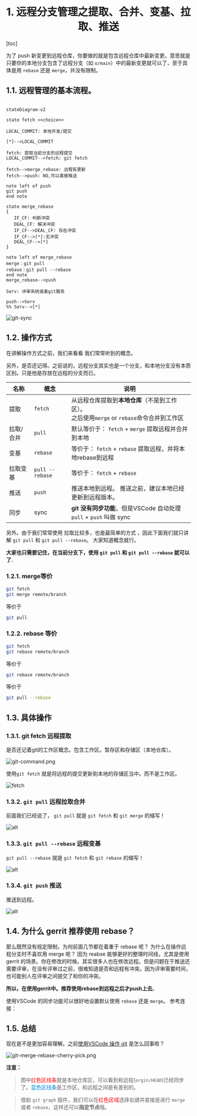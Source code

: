 <div align=center>

# 1. 远程分支管理之提取、合并、变基、拉取、推送


</div>

[toc]


为了 push 新变更到远程仓库，你要做的就是包含远程仓库中最新变更。意思就是只要你的本地分支包含了远程分支（如 `o/main`）中的最新变更就可以了，至于具体是用 `rebase` 还是 `merge`，并没有限制。


## 1.1. 远程管理的基本流程。

```mermaid

stateDiagram-v2

state fetch <<choice>>

LOCAL_COMMIT: 本地开发/提交

[*]-->LOCAL_COMMIT

fetch: 提取当前分支的远程提交
LOCAL_COMMIT-->fetch: git fetch

fetch-->merge_rebase: 远程有更新
fetch-->push: NO,可以直接推送

note left of push
git push
end note

state merge_rebase
{
   IF_CF: 判断冲突
   DEAL_CF: 解决冲突
   IF_CF-->DEAL_CF: 存在冲突
   IF_CF-->[*]:无冲突
   DEAL_CF-->[*]
}

note left of merge_rebase
merge：git pull
rebase：git pull --rebase
end note
merge_rebase-->push

Serv: 评审系统或者git服务

push-->Serv
%% Serv-->[*]

```

![git-sync](image/remote-man-flow.png)

## 1.2. 操作方式

在讲解操作方式之前，我们来看看 我们常常听到的概念。

另外，是否还记得。之前说的，远程分支其实也是一个分支，和本地分支没有本质区别。只是他是存放在远程的分支而已。

| 名称      | 概念            | 说明                                                                                          |
| --------- | --------------- | --------------------------------------------------------------------------------------------- |
| 提取      | `fetch`         | 从远程仓库提取到**本地仓库**（不是到工作区）。<br>之后使用`merge` or `rebase`命令合并到工作区 |
| 拉取/合并 | `pull`          | 默认等价于： `fetch` + `merge`  提取远程并合并到本地                                          |
| 变基      | `rebase`        | 等价于： `fetch` + `rebase`    提取远程，并将本地rebase到远程                                 |
| 拉取变基  | `pull --rebase` | 等价于： `fetch` + `rebase`                                                                   |
| 推送      | `push`          | 推送本地到远程。  推送之前，建议本地已经更新到远程版本。                                      |
| 同步      | sync            | **git 没有同步功能**，但是VSCode 自动处理 `pull` + `push` 叫做 sync                           |


另外。由于我们常常使用 拉取比较多，也是最简单的方式 ，因此下面我们就只讲解 `git pull` 和 `git pull --rebase`。
大家知道概念就行。

**大家也只需要记住，在当前分支下，使用 `git pull` 和 `git pull --rebase` 就可以了.**

###  1.2.1. merge等价

```bash
git fetch
git merge remote/branch
```
等价于
```bash
git pull
```

### 1.2.2. rebase 等价
```bash
git fetch
git rebase remote/branch
```
等价于
```bash
git rebase remote/branch
```
等价于
```bash
git pull --rebase
```

## 1.3. 具体操作

### 1.3.1. git fetch 远程提取

是否还记着git的工作区概念。包含工作区。暂存区和存储区（本地仓库）。

![git-command.png](image/git-command.jpg)

使用`git fetch` 就是将远程的提交更新到本地的存储区当中。而不是工作区。

![fetch](image/git-fetch-graph.gif)


### 1.3.2. `git pull` 远程拉取合并

前面我们已经说了， `git pull` 就是 `git fetch` 和 `git merge` 的缩写！

<!-- ![alt](image/git-fetch-merge-push-graph.gif) -->
![alt](image/git-pull-graph.gif)

### 1.3.3. `git pull --rebase` 远程变基

`git pull --rebase` 就是 `git fetch` 和 `git rebase` 的缩写！

<!-- ![alt](image/git-fetch-rebase-push-graph.gif) -->
![alt](image/git-pull-rebase-graph.gif)


### 1.3.4. `git push` 推送

推送到远程。

![alt](image/git-push-graph.gif)


## 1.4. 为什么 gerrit 推荐使用 rebase？

那么既然没有规定限制，为何前面几节都在着重于 rebase 呢？ 为什么在操作远程分支时不喜欢用 merge 呢？
因为 reabse 能够更好的整理时间线，尤其是使用 gerrit 的场景。你在修改的时候。其实很多人也在修改远程。但是问题在于推送还需要评审，在没有评审过之前，很难知道是否和远程有冲突。因为评审需要时间，也可能别人在评审之间提交了和你的冲突。

**所以，在使用gerrit中。推荐使用rebase到远程之后才push上去**。


使用VSCode 的同步功能可以很好地设置默认使用 `rebase` 还是 `merge`。 参考连接：


## 1.5. 总结

现在是不是更加容易理解。之前[使用VSCode 操作 git](http://wiki.autochips.inc/pages/viewpage.action?pageId=68060312#id-06.Git-GUI%E4%BD%BF%E7%94%A8VSCode%E6%93%8D%E4%BD%9Cgit(%E7%89%B9%E5%88%AB%E5%B8%B8%E7%94%A8%EF%BC%8C%E5%8A%A1%E5%BF%85%E5%AD%A6%E4%B9%A0)-1.4.6.%E8%BF%9C%E7%A8%8B%E6%8E%A8%E9%80%81%EF%BC%88%E4%B8%8A%E4%BC%A0push%EF%BC%89/%E6%8B%89%E5%8F%96%EF%BC%88pull%EF%BC%89%E6%9C%80%E6%96%B0) 是怎么回事啦？

![git-merge-rebase-cherry-pick.png](image/git-merge-rebase-cherry-pick.png)

**注意：**

>图中<font color=red>红色区线条</font>就是本地仓库区，可以看到和远程(`orgin/HEAD`)已经同步了。<font color=#0085d9>蓝色区线条</font>是工作区，和远程之间是有差别的。

>借助 `git graph` 插件，我们可以在<font color=red>红色区域</font>选择右键并直接是进行 `merge` 或者 `rebase`，这样还可以**指定节点**哦。
